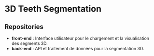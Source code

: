 # 3D Teeth Segmentation

## Repositories
- **front-end** : Interface utilisateur pour le chargement et la visualisation des segments 3D.
- **back-end** : API et traitement de données pour la segmentation 3D.
